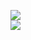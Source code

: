 [![](https://img.shields.io/badge/Made%20With-Github%20Spray-lightgrey.svg?style=for-the-badge&logo=github)](https://github.com/Annihil/github-spray#18425)  
[![](https://i.imgur.com/2DrTn0Z.gif)](https://github.com/Annihil/github-spray)